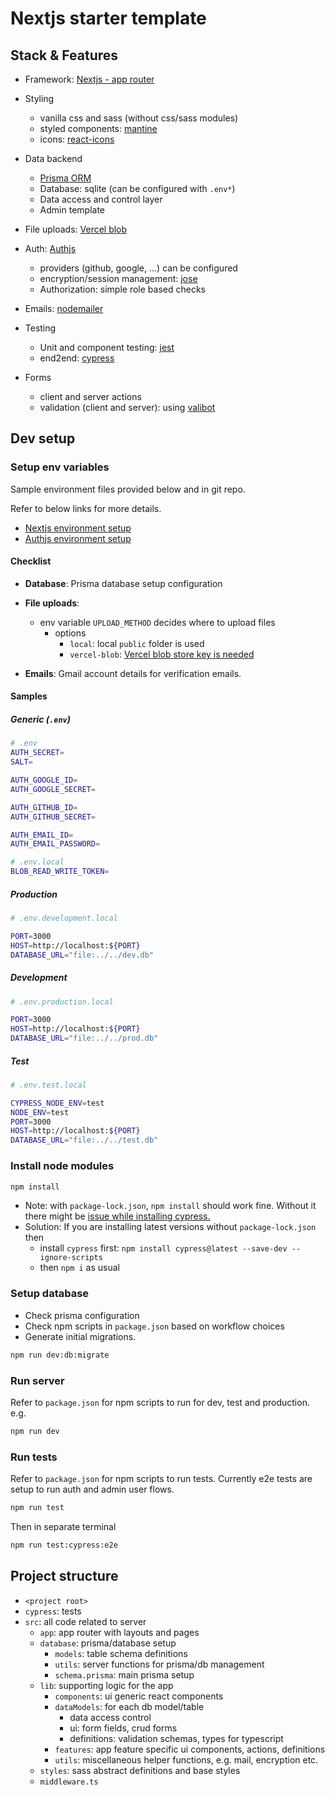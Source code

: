 # Nextjs starter template

## Stack & Features

- Framework: [Nextjs - app router](https://nextjs.org/)
- Styling
  - vanilla css and sass (without css/sass modules)
  - styled components: [mantine](https://mantine.dev/)
  - icons: [react-icons](https://react-icons.github.io/react-icons/)
- Data backend
  - [Prisma ORM](https://www.prisma.io/)
  - Database: sqlite (can be configured with `.env*`)
  - Data access and control layer
  - Admin template

- File uploads: [Vercel blob](https://vercel.com/docs/vercel-blob)

- Auth: [Authjs](https://authjs.dev/)
  - providers (github, google, ...) can be configured
  - encryption/session management: [jose](https://github.com/panva/jose)
  - Authorization: simple role based checks
- Emails: [nodemailer]()
- Testing
  - Unit and component testing: [jest](https://nextjs.org/docs/app/guides/testing/jest)
  - end2end: [cypress](https://nextjs.org/docs/app/guides/testing/cypress)
- Forms
  - client and server actions
  - validation (client and server): using [valibot](https://valibot.dev/)

## Dev setup

### Setup env variables

Sample environment files provided below and in git repo.

Refer to below links for more details.

- [Nextjs environment setup](https://nextjs.org/docs/app/guides/environment-variables)
- [Authjs environment setup](https://authjs.dev/getting-started/installation#setup-environment)
#### Checklist

- **Database**: Prisma database setup configuration

- **File uploads**:
  - env variable `UPLOAD_METHOD` decides where to upload files
    - options
      - `local`: local `public` folder is used
      - `vercel-blob`: [Vercel blob store key is needed](https://vercel.com/docs/vercel-blob)

- **Emails**: Gmail account details for verification emails.

#### Samples

##### Generic (`.env`)

```bash
# .env
AUTH_SECRET=
SALT=

AUTH_GOOGLE_ID=
AUTH_GOOGLE_SECRET=

AUTH_GITHUB_ID=
AUTH_GITHUB_SECRET=

AUTH_EMAIL_ID=
AUTH_EMAIL_PASSWORD=
```

```bash
# .env.local
BLOB_READ_WRITE_TOKEN=
```

##### Production

```bash
# .env.development.local

PORT=3000
HOST=http://localhost:${PORT}
DATABASE_URL="file:../../dev.db"
```

##### Development

```bash
# .env.production.local

PORT=3000
HOST=http://localhost:${PORT}
DATABASE_URL="file:../../prod.db"
```

##### Test

```bash
# .env.test.local

CYPRESS_NODE_ENV=test
NODE_ENV=test
PORT=3000
HOST=http://localhost:${PORT}
DATABASE_URL="file:../../test.db"
```

### Install node modules

```bash
npm install
```

- Note: with `package-lock.json`, `npm install` should work fine. Without it there might be [issue  while installing cypress.](https://github.com/cypress-io/cypress/issues/29204)
- Solution: If you are installing latest versions without `package-lock.json` then
  - install `cypress` first: `npm install cypress@latest --save-dev --ignore-scripts`
  - then `npm i` as usual

### Setup database

- Check prisma configuration
- Check npm scripts in `package.json` based on workflow choices
- Generate initial migrations.

```bash
npm run dev:db:migrate
```

### Run server

Refer to `package.json` for npm scripts to run for dev, test and production. e.g. 

```bash
npm run dev
```

### Run tests

Refer to `package.json` for npm scripts to run tests. Currently e2e tests are setup to run auth and admin user flows.

```bash
npm run test
```

Then in separate terminal

```bash
npm run test:cypress:e2e
```

## Project structure

- `<project root>`
- `cypress`: tests
- `src`: all code related to server
  - `app`: app router with layouts and pages
  - `database`: prisma/database setup
    - `models`: table schema definitions
    - `utils`: server functions for prisma/db management
    - `schema.prisma`: main prisma setup
  - `lib`: supporting logic for the app
    - `components`: ui generic react components
    - `dataModels`: for each db model/table
      - data access control
      - ui: form fields, crud forms
      - definitions: validation schemas, types for typescript
    - `features`: app feature specific ui components, actions, definitions
    - `utils`: miscellaneous helper functions, e.g. mail, encryption etc.
  - `styles`: sass abstract definitions and base styles
  - `middleware.ts`
